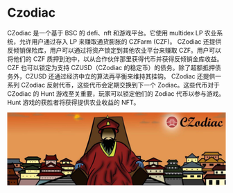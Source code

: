 # Czodiac

<p>CZodiac 是一个基于 BSC 的 defi、nft 和游戏平台。它使用 multidex LP 农业系统，允许用户通过存入 LP 来赚取通货膨胀的 CZFarm (CZF)。 CZodiac 还提供反倾销保险库，用户可以通过将资产锁定到其他农业平台来赚取 CZF。用户可以将他们的 CZF 质押到池中，以从合作伙伴那里获得代币并获得反倾销金库收益。 CZF 也可以锁定为支持 CZUSD（CZodiac 的稳定币）的债务。除了超额抵押债务外，CZUSD 还通过经济中立的算法再平衡来维持其挂钩。 CZodiac 还提供一系列 CZodiac 反射代币，这些代币会定期交换到下一个 Zodiac。这些代币对于 CZodiac 的 Hunt 游戏至关重要，玩家可以锁定他们的 Zodiac 代币以参与游戏。 Hunt 游戏的获胜者将获得提供农业收益的 NFT。</p>

![1500x500](1500x500.jpg)

